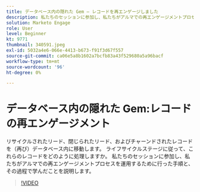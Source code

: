 ```yaml
---
title: データベース内の隠れた Gem — レコードを再エンゲージしました
description: 私たちのセッションに参加し、私たちがアルマでの再エンゲージメントプロセスを運用するために行った手順と、その過程で学んだことを説明します。
solution: Marketo Engage
role: User
level: Beginner
kt: 9771
thumbnail: 340591.jpeg
exl-id: 5032a4e6-066e-4413-b673-f91f3d67f557
source-git-commit: ca06e5a8b1602a7bcfb83a43f529680a5a96bacf
workflow-type: tm+mt
source-wordcount: '96'
ht-degree: 0%

---
```


# データベース内の隠れた Gem:レコードの再エンゲージメント

リサイクルされたリード、閉じられたリード、およびチャーンドされたレコードを（再び）データベース内に移動します。 ライフサイクルステージに従って、これらのレコードをどのように処理しますか。 私たちのセッションに参加し、私たちがアルマでの再エンゲージメントプロセスを運用するために行った手順と、その過程で学んだことを説明します。

>[!VIDEO](https://video.tv.adobe.com/v/340591/?quality=12&learn=on)
